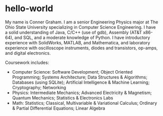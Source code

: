 # hello-world

My name is Conner Graham. I am a senior Engineering Physics major at The Ohio State University specializing in Computer Science Engineering.
I have a solid understanding of Java, C/C++ (use of gdb), Assembly (AT&T x86-64), and SQL, and a moderate knowledge of Python. I have
introductory experience with SolidWorks, MATLAB, and Mathematica, and laboratory experience with oscilloscope instruments, diodes and
transistors, op-amps, and digital electronics.

Coursework includes:
- Computer Science: Software Development; Object Oriented Programming; Systems Architecture; Data Structures & Algorithms; Databases (using
  SQLite); Artificial Intelligence & Machine Learning; Cryptography; Networking
- Physics: Intermediate Mechanics; Advanced Electricity & Magnetism; Quantum Mechanics; Statistics & Electronics Labs
- Math: Statistics; Classical, Multivariable & Variational Calculus; Ordinary & Partial Differential Equations; Linear Algebra 
